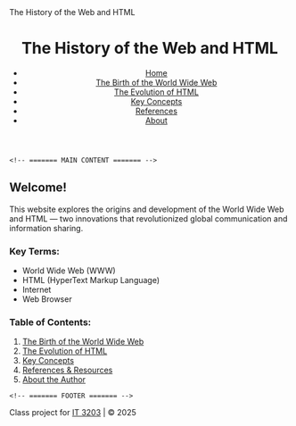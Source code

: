 
<html lang="en">
<head>
    <meta charset="UTF-8">
    <meta name="viewport" content="width=device-width, initial-scale=1.0">
    The History of the Web and HTML
    <link rel="stylesheet" href="style.css">
</head>
<body>
    <!-- ======= HEADER & NAVIGATION ======= -->
    <header>
        <h1>The History of the Web and HTML</h1>
        <nav>
            <ul class="menu">
                <!-- Change md to html -->
                <li><a href="index.html" class="active">Home</a></li>
                <li><a href="topic1.html">The Birth of the World Wide Web</a></li>
                <li><a href="topic2.html">The Evolution of HTML</a></li>
                <li><a href="concepts.html">Key Concepts</a></li>
                <li><a href="references.html">References</a></li>
                <li><a href="about.html">About</a></li>
            </ul>
        </nav>
    </header>

    <!-- ======= MAIN CONTENT ======= -->
<main>
        <h2>Welcome!</h2>
        <p>
            This website explores the origins and development of the World Wide Web and HTML — 
            two innovations that revolutionized global communication and information sharing.
        </p>

<h3>Key Terms:</h3>
        <ul>
            <li>World Wide Web (WWW)</li>
            <li>HTML (HyperText Markup Language)</li>
            <li>Internet</li>
            <li>Web Browser</li>
        </ul>

<h3>Table of Contents:</h3>
        <ol>
            <!-- Change md to html -->
            <li><a href="topic1.html">The Birth of the World Wide Web</a></li>
            <li><a href="topic2.html">The Evolution of HTML</a></li>
            <li><a href="concepts.html">Key Concepts</a></li>
            <li><a href="references.html">References & Resources</a></li>
            <li><a href="about.html">About the Author</a></li>
        </ol>

        
</main>

    <!-- ======= FOOTER ======= -->
<footer>
        <p>Class project for <a href="https://ksuweb.github.io/IT3203/">IT 3203</a> | &copy; 2025</p>
    </footer>
</body>
</html>









